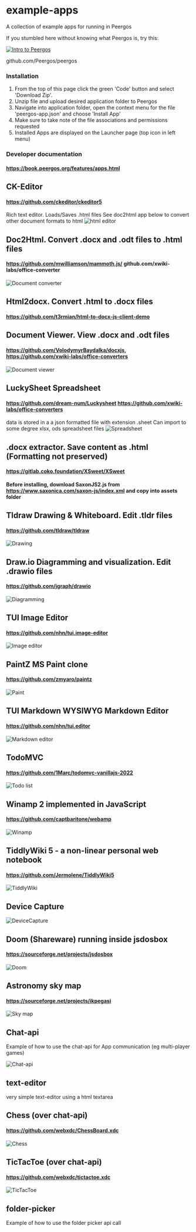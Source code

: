 # example-apps
A collection of example apps for running in Peergos

If you stumbled here without knowing what Peergos is, try this:

[![Intro to Peergos](https://img.youtube.com/vi/REc8QfKxTik/0.jpg)](https://youtu.be/REc8QfKxTik)

github.com/Peergos/peergos


### Installation
1. From the top of this page click the green 'Code' button and select 'Download Zip'.
2. Unzip file and upload desired application folder to Peergos
3. Navigate into application folder, open the context menu for the file 'peergos-app.json' and choose 'Install App'
4. Make sure to take note of the file associations and permissions requested
5. Installed Apps are displayed on the Launcher page (top icon in left menu)


### Developer documentation
#### https://book.peergos.org/features/apps.html

## CK-Editor
#### https://github.com/ckeditor/ckeditor5

Rich text editor. Loads/Saves .html files
See doc2html app below to convert other document formats to html
![html editor](./screenshots/ck-editor.png)    

## Doc2Html. Convert .docx and .odt files to .html files
#### https://github.com/mwilliamson/mammoth.js/ github.com/xwiki-labs/office-converter

![Document converter](./screenshots/doc2html.png)

## Html2docx. Convert .html to .docx files
#### https://github.com/t3rmian/html-to-docx-js-client-demo

## Document Viewer. View .docx and .odt files
#### https://github.com/VolodymyrBaydalka/docxjs, https://github.com/xwiki-labs/office-converters

![Document viewer](./screenshots/doc-viewer.png)


## LuckySheet Spreadsheet
#### https://github.com/dream-num/Luckysheet https://github.com/xwiki-labs/office-converters
data is stored in a a json formatted file with extension .sheet 
Can import to some degree xlsx, ods spreadsheet files
![Spreadsheet](./screenshots/luckysheet.png)


## .docx extractor. Save content as .html (Formatting not preserved)
#### https://gitlab.coko.foundation/XSweet/XSweet

**Before installing, download SaxonJS2.js from https://www.saxonica.com/saxon-js/index.xml and copy into assets folder**

## Tldraw Drawing & Whiteboard. Edit .tldr files
#### https://github.com/tldraw/tldraw

![Drawing](./screenshots/tldraw.png)

## Draw.io Diagramming and visualization. Edit .drawio files
#### https://github.com/jgraph/drawio

![Diagramming](./screenshots/drawio.png)


## TUI Image Editor
#### https://github.com/nhn/tui.image-editor

![Image editor](./screenshots/image-editor.png)

## PaintZ MS Paint clone
#### https://github.com/zmyaro/paintz

![Paint](./screenshots/paintz.png)

## TUI Markdown WYSIWYG Markdown Editor
#### https://github.com/nhn/tui.editor

![Markdown editor](./screenshots/markdown.png)

## TodoMVC
#### https://github.com/1Marc/todomvc-vanillajs-2022

![Todo list](./screenshots/todo.png)    

## Winamp 2 implemented in JavaScript
#### https://github.com/captbaritone/webamp

![Winamp](./screenshots/winamp.png)

## TiddlyWiki 5 - a non-linear personal web notebook
#### https://github.com/Jermolene/TiddlyWiki5

![TiddlyWiki](./screenshots/tiddlyWiki.png)

## Device Capture

![DeviceCapture](./screenshots/device-capture.png)

## Doom (Shareware) running inside jsdosbox
#### https://sourceforge.net/projects/jsdosbox

![Doom](./screenshots/doom.png)    

## Astronomy sky map
#### https://sourceforge.net/projects/ikpegasi

![Sky map](./screenshots/skymap.png)    

## Chat-api
Example of how to use the chat-api for App communication (eg multi-player games)

![Chat-api](./screenshots/chat-api.png)  

## text-editor
very simple text-editor using a html textarea

## Chess (over chat-api)
#### https://github.com/webxdc/ChessBoard.xdc

![Chess](./screenshots/chess.png)  


## TicTacToe (over chat-api)
#### https://github.com/webxdc/tictactoe.xdc

![TicTacToe](./screenshots/tictactoe.png)  

## folder-picker
Example of how to use the folder picker api call




